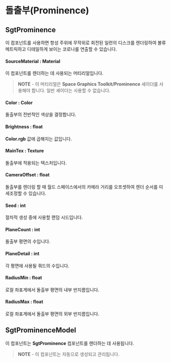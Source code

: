# 돌출부(Prominence)

## SgtProminence

이 컴포넌트를 사용하면 항성 주위에 무작위로 회전된 일련의 디스크를 렌더링하여  볼류메트릭하고 디테일하게 보이는 코로나를 연출할 수 있습니다.

#### SourceMaterial : Material

이 컴포넌트를 렌더하는 데 사용되는 머티리얼입니다.

> **NOTE** - 이 머티리얼은 **Space Graphics Toolkit/Prominence** 셰이더를 사용해야 합니다. 일반 셰이더는 사용할 수 없습니다.

#### Color : Color

돌출부의 전반적인 색상을 결정합니다.

#### Brightness : float

**Color.rgb** 값에 곱해지는 값입니다.

#### MainTex : Texture

돌출부에 적용되는 텍스처입니다.

#### CameraOffset : float

돌출부를 렌더링 할 때 월드 스페이스에서의 카메라 거리를 오프셋하여 렌더 순서를 미세조정할 수 있습니다.

#### Seed : int

절차적 생성 중에 사용할 랜덤 시드입니다.

#### PlaneCount : int

돌출부 평면의 수입니다.

#### PlaneDetail : int

각 평면에 사용될 쿼드의 수입니다.

#### RadiusMin : float

로컬 좌표계에서 돌출부 평면의 내부 반지름입니다.

#### RadiusMax : float

로컬 좌표계에서 돌출부 평면의 외부 반지름입니다.

## SgtProminenceModel

이 컴포넌트는 **SgtProminence** 컴포넌트를 렌더하는 데 사용됩니다.

> **NOTE** - 이 컴포넌트는 자동으로 생성되고 관리됩니다.

